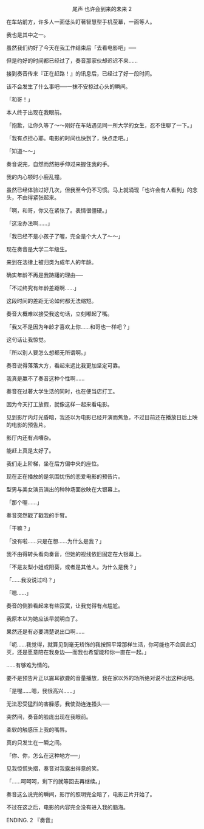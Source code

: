 <p align="center">尾声 也许会到来的未来 2</p>

在车站前方，许多人一面低头盯著智慧型手机萤幕，一面等人。

我也是其中之一。

虽然我们约好了今天在我工作结束后「去看电影吧」──

但是约好的时间都已经过了，奏音那家伙却迟迟不来……

接到奏音传来『正在赶路！』的讯息后，已经过了好一段时间。

该不会发生了什么事吧──一抹不安掠过心头的瞬间。

「和哥！」

本人终于出现在我眼前。

「抱歉，让你久等了～～刚好在车站遇见同一所大学的女生，忍不住聊了一下。」

「我有点担心耶。电影的时间也快到了，快点走吧。」

「知道～～」

奏音说完，自然而然把手伸过来握住我的手。

我的内心顿时小鹿乱撞。

虽然已经体验过好几次，但我至今仍不习惯。马上就涌现「也许会有人看到」的念头，不由得紧张起来。

「啊，和哥，你又在紧张了。表情很僵硬。」

「这没办法啊……」

「我已经不是小孩子了喔，完全是个大人了～～」

现在奏音是大学二年级生。

来到在法律上被归类为成年人的年龄。

确实年龄不再是我踌躇的理由──

「不过终究有年龄差距啊……」

这段时间的差距无论如何都无法缩短。

奏音大概难以接受我这句话，立刻嘟起了嘴。

「我又不是因为年龄才喜欢上你……和哥也一样吧？」

这句话让我惊觉。

「所以别人要怎么想都无所谓啊。」

奏音说得落落大方，看起来远比我更加坚定可靠。

我真是赢不了奏音这种个性啊……

奏音在过著大学生活的同时，也在便当店打工。

因为今天打工放假，就像这样一起来看电影。

见到影厅内灯光昏暗，我还以为电影已经开演而焦急，不过目前还在播放日后上映的电影的预告片。

影厅内还有点嘈杂。

能赶上真是太好了。

我们走上阶梯，坐在后方偏中央的座位。

现在正在播放的是氛围忧伤的恋爱电影的预告片。

型男与美女演员演出的种种场面放映在大银幕上。

「那个喔……」

奏音突然戳了戳我的手臂。

「干嘛？」

「没有啦……只是在想……为什么是我？」

我不由得转头看向奏音，但她的视线依旧固定在大银幕上。

「不是友梨小姐或阳葵，或者是其他人。为什么是我？」

「……我没说过吗？」

「嗯……」

奏音的侧脸看起来有些寂寞，让我觉得有点尴尬。

我原本以为她应该早就明白了。

果然还是有必要清楚说出口啊……

「呃……我觉得，就算见到毫无矫饰的我按照平常那样生活，你可能也不会因此幻灭，还是愿意陪在我身边──而我也希望能和你一直在一起。」

……有够难为情的。

要不是预告片正以震耳欲聋的音量播放，我在家以外的场所绝对说不出这种话吧。

「是喔……嗯，我很高兴……」

无法忍受猛烈的害臊感，我使劲连连搔头──

突然间，奏音的脸庞出现在我眼前。

柔软的触感压上我的嘴唇。

真的只发生在一瞬之间。

「你、你，怎么在这种地方──」

见我惊慌失措，奏音对我露出得意的笑。

「……呵呵呵，剩下的就等回去再继续。」

奏音这么说完的瞬间，影厅的照明完全暗了，电影正片开始了。

不过在这之后，电影的内容完全没有进入我的脑海。

ENDING. 2 『奏音』

